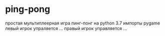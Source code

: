 # ping-pong
простая мультиплеерная игра пинг-понг на python 3.7
импорты pygame
левый игрок упраляется ...
правый игрок управляется ...
